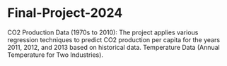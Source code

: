 # Final-Project-2024
CO2 Production Data (1970s to 2010): The project applies various regression techniques to predict CO2 production per capita for the years 2011, 2012, and 2013 based on historical data.  Temperature Data (Annual Temperature for Two Industries).
